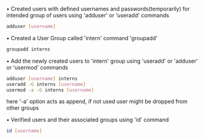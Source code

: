 • Created users with defined usernames and passwords(temporarily) for intended group of users using 'adduser' or 'useradd' commands
```bash
adduser [username]
```
	
• Created a User Group called 'intern' command 'groupadd'
```bash
groupadd interns
```
• Add the newly created users to 'intern' group using 'useradd' or 'adduser' or 'usermod' commands
```bash
adduser [username] interns
useradd -G interns [username]
usermod -a -G interns [username]
```
here '-a' option acts as append, if not used user might be dropped from other groups

• Verified users and their associated groups using 'id' command
```bash
id [username]
```
